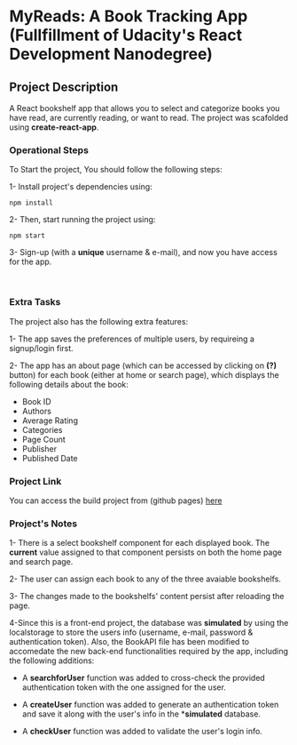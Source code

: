 # MyReads: A Book Tracking App (Fullfillment of Udacity's React Development Nanodegree)

## Project Description

A React bookshelf app that allows you to select and categorize books you have read, are currently reading, or want to read. The project was scafolded using **create-react-app**.

### Operational Steps

To Start the project, You should follow the following steps:

1- Install project's dependencies using:
```
npm install
```

2- Then, start running the project using:
```
npm start
```

3- Sign-up (with a **unique** username & e-mail), and now you have access for the app.

<br>

### Extra Tasks

The project also has the following extra features:

1- The app saves the preferences of multiple users, by requireing a signup/login first.

2- The app has an about page (which can be accessed by clicking on **(?)** button) for each book (either at home or search page), which displays the following details about the book:

- Book ID
- Authors
- Average Rating
- Categories
- Page Count
- Publisher
- Published Date

### Project Link

You can access the build project from (github pages) [here](https://ahmed96mah.github.io/My-Reads-React-App/)

### Project's Notes

1- There is a select bookshelf component for each displayed book. The **current** value assigned to that component persists on both the home page and search page.

2- The user can assign each book to any of the three avaiable bookshelfs.

3- The changes made to the bookshelfs' content persist after reloading the page.

4-Since this is a front-end project, the database was **simulated** by using the localstorage to store the users info (username, e-mail, password & authentication token). Also, the BookAPI file has been modified to accomedate the new back-end functionalities required by the app, including the following additions:

- A **searchforUser** function was added to cross-check the provided authentication token with the one assigned for the user.

- A **createUser** function was added to generate an authentication token and save it along with the user's info in the ***simulated** database.

- A **checkUser** function was added to validate the user's login info.
